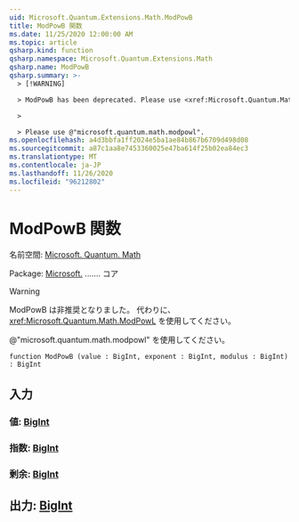 ```yaml
---
uid: Microsoft.Quantum.Extensions.Math.ModPowB
title: ModPowB 関数
ms.date: 11/25/2020 12:00:00 AM
ms.topic: article
qsharp.kind: function
qsharp.namespace: Microsoft.Quantum.Extensions.Math
qsharp.name: ModPowB
qsharp.summary: >-
  > [!WARNING]

  > ModPowB has been deprecated. Please use <xref:Microsoft.Quantum.Math.ModPowL> instead.

  >

  > Please use @"microsoft.quantum.math.modpowl".
ms.openlocfilehash: a4d3bbfa1ff2024e5ba1ae84b867b6709d498d08
ms.sourcegitcommit: a87c1aa8e7453360025e47ba614f25b02ea84ec3
ms.translationtype: MT
ms.contentlocale: ja-JP
ms.lasthandoff: 11/26/2020
ms.locfileid: "96212802"
---
```

# <a name="modpowb-function"></a>ModPowB 関数

名前空間: [Microsoft. Quantum. Math](xref:Microsoft.Quantum.Extensions.Math)

Package: [Microsoft.](https://nuget.org/packages/Microsoft.Quantum.QSharp.Core) ....... コア


> [!WARNING]
> ModPowB は非推奨となりました。 代わりに、<xref:Microsoft.Quantum.Math.ModPowL> を使用してください。
>
> @"microsoft.quantum.math.modpowl" を使用してください。



```qsharp
function ModPowB (value : BigInt, exponent : BigInt, modulus : BigInt) : BigInt
```


## <a name="input"></a>入力

### <a name="value--bigint"></a>値: [BigInt](xref:microsoft.quantum.lang-ref.bigint)




### <a name="exponent--bigint"></a>指数: [BigInt](xref:microsoft.quantum.lang-ref.bigint)




### <a name="modulus--bigint"></a>剰余: [BigInt](xref:microsoft.quantum.lang-ref.bigint)





## <a name="output--bigint"></a>出力: [BigInt](xref:microsoft.quantum.lang-ref.bigint)

